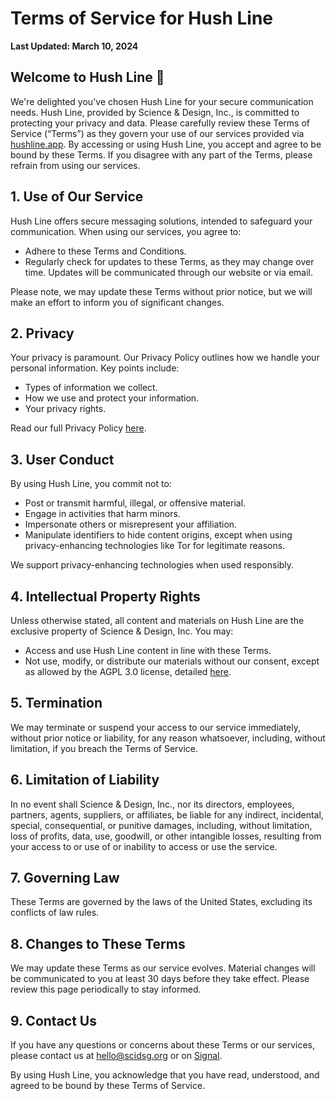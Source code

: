 # Terms of Service for Hush Line

**Last Updated: March 10, 2024**

## Welcome to Hush Line 🤫

We're delighted you've chosen Hush Line for your secure communication needs. Hush Line, provided by Science & Design, Inc., is committed to protecting your privacy and data. Please carefully review these Terms of Service (“Terms”) as they govern your use of our services provided via [hushline.app](https://hushline.app). By accessing or using Hush Line, you accept and agree to be bound by these Terms. If you disagree with any part of the Terms, please refrain from using our services.

## 1. Use of Our Service

Hush Line offers secure messaging solutions, intended to safeguard your communication. When using our services, you agree to:

- Adhere to these Terms and Conditions.
- Regularly check for updates to these Terms, as they may change over time. Updates will be communicated through our website or via email.

Please note, we may update these Terms without prior notice, but we will make an effort to inform you of significant changes.

## 2. Privacy

Your privacy is paramount. Our Privacy Policy outlines how we handle your personal information. Key points include:

- Types of information we collect.
- How we use and protect your information.
- Your privacy rights.

Read our full Privacy Policy [here](https://github.com/scidsg/hushline/blob/main/privacy-policy.md).

## 3. User Conduct

By using Hush Line, you commit not to:

- Post or transmit harmful, illegal, or offensive material.
- Engage in activities that harm minors.
- Impersonate others or misrepresent your affiliation.
- Manipulate identifiers to hide content origins, except when using privacy-enhancing technologies like Tor for legitimate reasons.

We support privacy-enhancing technologies when used responsibly.

## 4. Intellectual Property Rights

Unless otherwise stated, all content and materials on Hush Line are the exclusive property of Science & Design, Inc. You may:

- Access and use Hush Line content in line with these Terms.
- Not use, modify, or distribute our materials without our consent, except as allowed by the AGPL 3.0 license, detailed [here](https://www.gnu.org/licenses/agpl-3.0.html).

## 5. Termination

We may terminate or suspend your access to our service immediately, without prior notice or liability, for any reason whatsoever, including, without limitation, if you breach the Terms of Service.

## 6. Limitation of Liability

In no event shall Science & Design, Inc., nor its directors, employees, partners, agents, suppliers, or affiliates, be liable for any indirect, incidental, special, consequential, or punitive damages, including, without limitation, loss of profits, data, use, goodwill, or other intangible losses, resulting from your access to or use of or inability to access or use the service.

## 7. Governing Law

These Terms are governed by the laws of the United States, excluding its conflicts of law rules.

## 8. Changes to These Terms

We may update these Terms as our service evolves. Material changes will be communicated to you at least 30 days before they take effect. Please review this page periodically to stay informed.

## 9. Contact Us

If you have any questions or concerns about these Terms or our services, please contact us at hello@scidsg.org or on [Signal](https://signal.me/#eu/MxYFNAnB4INHPGTN7RsSCHf5QtGa4ImEiSmRAoaLzdu3oy+esgVOVrDkg/IIjshQ).

By using Hush Line, you acknowledge that you have read, understood, and agreed to be bound by these Terms of Service.
